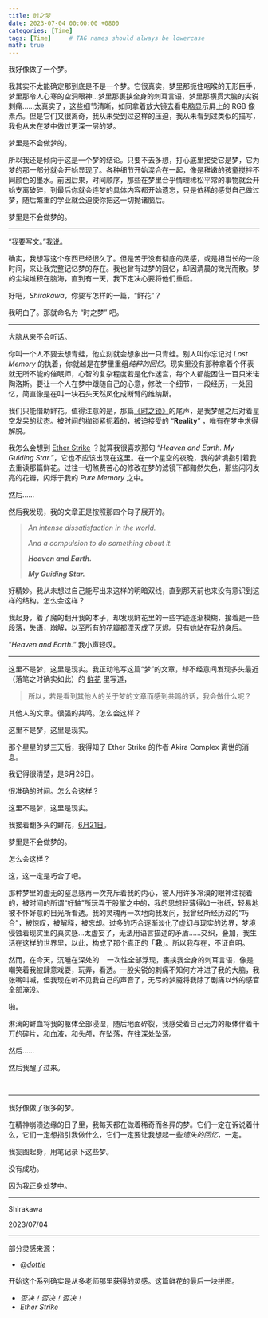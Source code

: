 ```yaml
---
title: 时之梦
date: 2023-07-04 00:00:00 +0800
categories: [Time]
tags: [Time]     # TAG names should always be lowercase
math: true
---
```


我好像做了一个梦。

我其实不太能确定那到底是不是一个梦。它很真实，梦里那扼住咽喉的无形巨手，梦里那令人心寒的空洞眼神…梦里那裹挟全身的刺耳言语，梦里那横贯大脑的尖锐刺痛……太真实了，这些细节清晰，如同拿着放大镜去看电脑显示屏上的 RGB 像素点。但是它们又很离奇，我从未受到过这样的压迫，我从未看到过类似的描写，我也从未在梦中做过更深一层的梦。

梦里是不会做梦的。

所以我还是倾向于这是一个梦的结论。只要不去多想，打心底里接受它是梦，它为梦的那一部分就会开始显现了。各种细节开始混合在一起，像是稚嫩的孩童搅拌不同颜色的墨水。前因后果，时间顺序，那些在梦里合乎情理稀松平常的事物就会开始支离破碎，到最后你就会连梦的具体内容都开始遗忘，只是依稀的感觉自己做过梦，随后繁重的学业就会迫使你把这一切抛诸脑后。

梦里是不会做梦的。

---

“我要写文。”我说。

确实，我想写这个东西已经很久了。但是苦于没有彻底的灵感，或是相当长的一段时间，来让我完整记忆梦的存在。我也曾有过梦的回忆，却因清晨的微光而散。梦的尘埃堆积在脑海，直到有一天，我下定决心要将他们重启。

好吧，*Shirakawa*，你要写怎样的一篇，“鲜花”？

我明白了。那就命名为 “时之梦” 吧。

---

大脑从来不会听话。

你叫一个人不要去想青蛙，他立刻就会想象出一只青蛙。别人叫你忘记对 *Lost Memory* 的执着，你就越是在梦里重组*纯粹的回忆*。现实里没有那种拿着个怀表就无所不能的催眠师，心智的复杂程度若是化作迷宫，每个人都能困住一百只米诺陶洛斯。要让一个人在梦中跟随自己的心意，修改一个细节，一段经历，一处回忆，简直像是在叫一块石头天然风化成断臂的维纳斯。

我们只能借助鲜花。值得注意的是，那篇[《时之锁》](https://www.luogu.com.cn/blog/awapwq233/Lock-of-Time)的尾声，是我梦醒之后对着星空发呆的状态。被时间的枷锁紧扼着的，被迫接受的 “**Reality**” ，唯有在梦中求得解脱。

我怎么会想到 [Ether Strike](https://music.163.com/#/song?id=1300423182) ？就算我很喜欢那句 “*Heaven and Earth. My Guiding Star.*”，它也不应该出现在这里。在一个星空的夜晚，我的梦境指引着我去重读那篇鲜花。过往一切煞费苦心的修改在梦的滤镜下都黯然失色，那些闪闪发亮的花瓣，闪烁于我的 *Pure Memory* 之中。

然后……

然后我发现，我的文章正是按照那四个句子展开的。

> *An intense dissatisfaction in the world.*
> 
> *And a compulsion to do something about it.*
>
> ***Heaven and Earth.***
>
> ***My Guiding Star.***

好精妙。我从未想过自己能写出来这样的明暗双线，直到那天前也来没有意识到这样的结构。怎么会这样？

我起身，着了魔的翻开我的本子，却发现鲜花里的一些字迹逐渐模糊，接着是一些段落，失语，崩解，以至所有的花瓣都湮灭成了灰烬。只有她站在我的身后。

“*Heaven and Earth.*“ 我小声轻叹。

---

这里不是梦，这里是现实。我正动笔写这篇“梦”的文章，却不经意间发现多头最近（落笔之时确实如此）的 [鲜花](https://www.luogu.com.cn/blog/dottle/p20230531) 里写道，

> 所以，若是看到其他人的关于梦的文章而感到共鸣的话，我会做什么呢？

其他人的文章。很强的共鸣。怎么会这样？

这里不是梦，这里是现实。

那个星星的梦三天后，我得知了 Ether Strike 的作者 Akira Complex 离世的消息。

我记得很清楚，是6月26日。

很准确的时间。怎么会这样？

这里不是梦，这里是现实。

我接着翻多头的鲜花，[6月21日](https://www.luogu.com.cn/blog/dottle/p20230621)。

梦里是不会做梦的。

怎么会这样？

这，这一定是巧合了吧。

那种梦里的虚无的窒息感再一次充斥着我的内心，被人用许多冷漠的眼神注视着的，被时间的所谓“好轴”所玩弄于股掌之中的，我的思想轻薄得如一张纸，轻易地被不怀好意的目光所看透。我的灵魂再一次地向我发问，我曾经所经历过的“巧合”，被惊叹，被解释，被忘却。过多的巧合逐渐淡化了虚幻与现实的边界，梦境侵蚀着现实里的真实感…太虚妄了，无法用语言描述的矛盾……交织，叠加，我生活在这样的世界里，以此，构成了那个真正的「**我**」。所以我存在，不证自明。

然而，在今天，沉睡在深处的&nbsp;&nbsp;&nbsp; 一次性全部浮现，裹挟我全身的刺耳言语，像是嘲笑着我被肆意戏耍，玩弄，看透。一股尖锐的刺痛不知何方冲进了我的大脑，我张嘴叫喊，但我现在听不见我自己的声音了，无尽的梦魇将我除了剧痛以外的感官全部淹没。

啪。

淋漓的鲜血将我的躯体全部浸湿，随后地面碎裂，我感受着自己无力的躯体伴着千万的碎片，和血液，和头颅，在坠落，在往深处坠落。

然后……

然后我醒了过来。

&nbsp;
&nbsp;
&nbsp;
&nbsp;
&nbsp;
&nbsp;
&nbsp;
&nbsp;

---

我好像做了很多的梦。

在精神崩溃边缘的日子里，我每天都在做着稀奇而各异的梦。它们一定在诉说着什么，它们一定想指引我做什么，它们一定要让我想起一些*遗失的回忆*，一定。

我妄图起身，用笔记录下这些梦。

没有成功。

因为我正身处梦中。

---

Shirakawa

2023/07/04

---

部分灵感来源：

- @[*dottle*](https://www.luogu.com.cn/blog/dottle/)

开始这个系列确实是从多老师那里获得的灵感。这篇鲜花的最后一块拼图。

- *否决！否决！否决！*
- *Ether Strike*